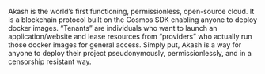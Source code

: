 Akash is the world’s first functioning, permissionless, open-source cloud. It is a blockchain protocol built on the Cosmos SDK enabling anyone to deploy docker images. “Tenants” are individuals who want to launch an application/website and lease resources from “providers” who actually run those docker images for general access. Simply put, Akash is a way for anyone to deploy their project pseudonymously, permissionlessly, and in a censorship resistant way.
